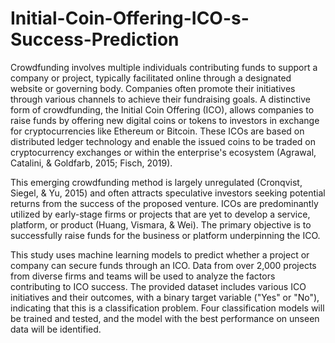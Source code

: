 # Initial-Coin-Offering-ICO-s-Success-Prediction
Crowdfunding involves multiple individuals contributing funds to support a company or project, typically facilitated online through a designated website or governing body. Companies often promote their initiatives through various channels to achieve their fundraising goals. A distinctive form of crowdfunding, the Initial Coin Offering (ICO), allows companies to raise funds by offering new digital coins or tokens to investors in exchange for cryptocurrencies like Ethereum or Bitcoin. These ICOs are based on distributed ledger technology and enable the issued coins to be traded on cryptocurrency exchanges or within the enterprise's ecosystem (Agrawal, Catalini, & Goldfarb, 2015; Fisch, 2019).

This emerging crowdfunding method is largely unregulated (Cronqvist, Siegel, & Yu, 2015) and often attracts speculative investors seeking potential returns from the success of the proposed venture. ICOs are predominantly utilized by early-stage firms or projects that are yet to develop a service, platform, or product (Huang, Vismara, & Wei). The primary objective is to successfully raise funds for the business or platform underpinning the ICO.  

This study uses machine learning models to predict whether a project or company can secure funds through an ICO. Data from over 2,000 projects from diverse firms and teams will be used to analyze the factors contributing to ICO success. The provided dataset includes various ICO initiatives and their outcomes, with a binary target variable ("Yes" or "No"), indicating that this is a classification problem. Four classification models will be trained and tested, and the model with the best performance on unseen data will be identified.

